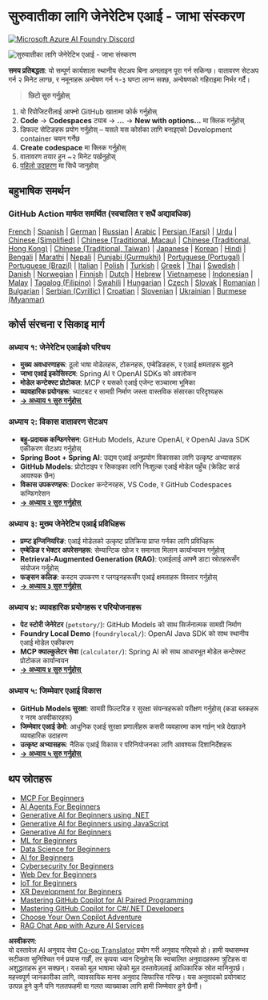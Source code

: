 <!--
CO_OP_TRANSLATOR_METADATA:
{
  "original_hash": "90ac762d40c6db51b8081cdb3e49e9db",
  "translation_date": "2025-08-07T11:08:43+00:00",
  "source_file": "README.md",
  "language_code": "ne"
}
-->
# सुरुवातीका लागि जेनेरेटिभ एआई - जाभा संस्करण
[![Microsoft Azure AI Foundry Discord](https://dcbadge.limes.pink/api/server/ByRwuEEgH4)](https://discord.com/invite/ByRwuEEgH4)

![सुरुवातीका लागि जेनेरेटिभ एआई - जाभा संस्करण](../../translated_images/beg-genai-series.8b48be9951cc574c25f8a3accba949bfd03c2f008e2c613283a1b47316fbee68.ne.png)

**समय प्रतिबद्धता**: यो सम्पूर्ण कार्यशाला स्थानीय सेटअप बिना अनलाइन पूरा गर्न सकिन्छ। वातावरण सेटअप गर्न २ मिनेट लाग्छ, र नमूनाहरू अन्वेषण गर्न १-३ घण्टा लाग्न सक्छ, अन्वेषणको गहिराइमा निर्भर गर्दै।

> **छिटो सुरु गर्नुहोस्**

1. यो रिपोजिटरीलाई आफ्नो GitHub खातामा फोर्क गर्नुहोस्  
2. **Code** → **Codespaces** ट्याब → **...** → **New with options...** मा क्लिक गर्नुहोस्  
3. डिफल्ट सेटिङहरू प्रयोग गर्नुहोस् – यसले यस कोर्सका लागि बनाइएको Development container चयन गर्नेछ  
4. **Create codespace** मा क्लिक गर्नुहोस्  
5. वातावरण तयार हुन ~२ मिनेट पर्खनुहोस्  
6. [पहिलो उदाहरण](./02-SetupDevEnvironment/README.md#step-2-create-a-github-personal-access-token) मा सिधै जानुहोस्  

## बहुभाषिक समर्थन

### GitHub Action मार्फत समर्थित (स्वचालित र सधैं अद्यावधिक)

[French](../fr/README.md) | [Spanish](../es/README.md) | [German](../de/README.md) | [Russian](../ru/README.md) | [Arabic](../ar/README.md) | [Persian (Farsi)](../fa/README.md) | [Urdu](../ur/README.md) | [Chinese (Simplified)](../zh/README.md) | [Chinese (Traditional, Macau)](../mo/README.md) | [Chinese (Traditional, Hong Kong)](../hk/README.md) | [Chinese (Traditional, Taiwan)](../tw/README.md) | [Japanese](../ja/README.md) | [Korean](../ko/README.md) | [Hindi](../hi/README.md) | [Bengali](../bn/README.md) | [Marathi](../mr/README.md) | [Nepali](./README.md) | [Punjabi (Gurmukhi)](../pa/README.md) | [Portuguese (Portugal)](../pt/README.md) | [Portuguese (Brazil)](../br/README.md) | [Italian](../it/README.md) | [Polish](../pl/README.md) | [Turkish](../tr/README.md) | [Greek](../el/README.md) | [Thai](../th/README.md) | [Swedish](../sv/README.md) | [Danish](../da/README.md) | [Norwegian](../no/README.md) | [Finnish](../fi/README.md) | [Dutch](../nl/README.md) | [Hebrew](../he/README.md) | [Vietnamese](../vi/README.md) | [Indonesian](../id/README.md) | [Malay](../ms/README.md) | [Tagalog (Filipino)](../tl/README.md) | [Swahili](../sw/README.md) | [Hungarian](../hu/README.md) | [Czech](../cs/README.md) | [Slovak](../sk/README.md) | [Romanian](../ro/README.md) | [Bulgarian](../bg/README.md) | [Serbian (Cyrillic)](../sr/README.md) | [Croatian](../hr/README.md) | [Slovenian](../sl/README.md) | [Ukrainian](../uk/README.md) | [Burmese (Myanmar)](../my/README.md)

## कोर्स संरचना र सिकाइ मार्ग

### **अध्याय १: जेनेरेटिभ एआईको परिचय**
- **मुख्य अवधारणाहरू**: ठूलो भाषा मोडेलहरू, टोकनहरू, एम्बेडिङहरू, र एआई क्षमताहरू बुझ्ने  
- **जाभा एआई इकोसिस्टम**: Spring AI र OpenAI SDKs को अवलोकन  
- **मोडेल कन्टेक्स्ट प्रोटोकल**: MCP र यसको एआई एजेन्ट सञ्चारमा भूमिका  
- **व्यावहारिक प्रयोगहरू**: च्याटबट र सामग्री निर्माण जस्ता वास्तविक संसारका परिदृश्यहरू  
- **[→ अध्याय १ सुरु गर्नुहोस्](./01-IntroToGenAI/README.md)**  

### **अध्याय २: विकास वातावरण सेटअप**
- **बहु-प्रदायक कन्फिगरेसन**: GitHub Models, Azure OpenAI, र OpenAI Java SDK एकीकरण सेटअप गर्नुहोस्  
- **Spring Boot + Spring AI**: उद्यम एआई अनुप्रयोग विकासका लागि उत्कृष्ट अभ्यासहरू  
- **GitHub Models**: प्रोटोटाइप र सिकाइका लागि निःशुल्क एआई मोडेल पहुँच (क्रेडिट कार्ड आवश्यक छैन)  
- **विकास उपकरणहरू**: Docker कन्टेनरहरू, VS Code, र GitHub Codespaces कन्फिगरेसन  
- **[→ अध्याय २ सुरु गर्नुहोस्](./02-SetupDevEnvironment/README.md)**  

### **अध्याय ३: मुख्य जेनेरेटिभ एआई प्रविधिहरू**
- **प्रम्प्ट इन्जिनियरिङ**: एआई मोडेलको उत्कृष्ट प्रतिक्रिया प्राप्त गर्नका लागि प्रविधिहरू  
- **एम्बेडिङ र भेक्टर अपरेसनहरू**: सेम्यान्टिक खोज र समानता मिलान कार्यान्वयन गर्नुहोस्  
- **Retrieval-Augmented Generation (RAG)**: एआईलाई आफ्नै डाटा स्रोतहरूसँग संयोजन गर्नुहोस्  
- **फङ्सन कलिङ**: कस्टम उपकरण र प्लगइनहरूसँग एआई क्षमताहरू विस्तार गर्नुहोस्  
- **[→ अध्याय ३ सुरु गर्नुहोस्](./03-CoreGenerativeAITechniques/README.md)**  

### **अध्याय ४: व्यावहारिक प्रयोगहरू र परियोजनाहरू**
- **पेट स्टोरी जेनेरेटर** (`petstory/`): GitHub Models को साथ सिर्जनात्मक सामग्री निर्माण  
- **Foundry Local Demo** (`foundrylocal/`): OpenAI Java SDK को साथ स्थानीय एआई मोडेल एकीकरण  
- **MCP क्याल्कुलेटर सेवा** (`calculator/`): Spring AI को साथ आधारभूत मोडेल कन्टेक्स्ट प्रोटोकल कार्यान्वयन  
- **[→ अध्याय ४ सुरु गर्नुहोस्](./04-PracticalSamples/README.md)**  

### **अध्याय ५: जिम्मेवार एआई विकास**
- **GitHub Models सुरक्षा**: सामग्री फिल्टरिङ र सुरक्षा संयन्त्रहरूको परीक्षण गर्नुहोस् (कडा ब्लकहरू र नरम अस्वीकारहरू)  
- **जिम्मेवार एआई डेमो**: आधुनिक एआई सुरक्षा प्रणालीहरू कसरी व्यवहारमा काम गर्छन् भन्ने देखाउने व्यावहारिक उदाहरण  
- **उत्कृष्ट अभ्यासहरू**: नैतिक एआई विकास र परिनियोजनका लागि आवश्यक दिशानिर्देशहरू  
- **[→ अध्याय ५ सुरु गर्नुहोस्](./05-ResponsibleGenAI/README.md)**  

## थप स्रोतहरू

- [MCP For Beginners](https://github.com/microsoft/mcp-for-beginners)  
- [AI Agents For Beginners](https://github.com/microsoft/ai-agents-for-beginners)  
- [Generative AI for Beginners using .NET](https://github.com/microsoft/Generative-AI-for-beginners-dotnet)  
- [Generative AI for Beginners using JavaScript](https://github.com/microsoft/generative-ai-with-javascript)  
- [Generative AI for Beginners](https://github.com/microsoft/generative-ai-for-beginners)  
- [ML for Beginners](https://aka.ms/ml-beginners)  
- [Data Science for Beginners](https://aka.ms/datascience-beginners)  
- [AI for Beginners](https://aka.ms/ai-beginners)  
- [Cybersecurity for Beginners](https://github.com/microsoft/Security-101)  
- [Web Dev for Beginners](https://aka.ms/webdev-beginners)  
- [IoT for Beginners](https://aka.ms/iot-beginners)  
- [XR Development for Beginners](https://github.com/microsoft/xr-development-for-beginners)  
- [Mastering GitHub Copilot for AI Paired Programming](https://aka.ms/GitHubCopilotAI)  
- [Mastering GitHub Copilot for C#/.NET Developers](https://github.com/microsoft/mastering-github-copilot-for-dotnet-csharp-developers)  
- [Choose Your Own Copilot Adventure](https://github.com/microsoft/CopilotAdventures)  
- [RAG Chat App with Azure AI Services](https://github.com/Azure-Samples/azure-search-openai-demo-java)  

**अस्वीकरण**:  
यो दस्तावेज़ AI अनुवाद सेवा [Co-op Translator](https://github.com/Azure/co-op-translator) प्रयोग गरी अनुवाद गरिएको हो। हामी यथासम्भव सटीकता सुनिश्चित गर्न प्रयास गर्छौं, तर कृपया ध्यान दिनुहोस् कि स्वचालित अनुवादहरूमा त्रुटिहरू वा अशुद्धताहरू हुन सक्छन्। यसको मूल भाषामा रहेको मूल दस्तावेज़लाई आधिकारिक स्रोत मानिनुपर्छ। महत्त्वपूर्ण जानकारीका लागि, व्यावसायिक मानव अनुवाद सिफारिस गरिन्छ। यस अनुवादको प्रयोगबाट उत्पन्न हुने कुनै पनि गलतफहमी वा गलत व्याख्याका लागि हामी जिम्मेवार हुने छैनौं।